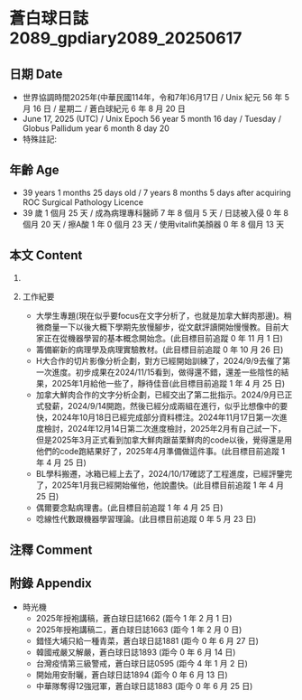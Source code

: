 [_metadata_:encoding]: - "utf-8"
[_metadata_:language]: - "zh-Hant-TW"
[_metadata_:fileformat]: - "markdown"
[_metadata_:MIME_type]: - "text/plain"
[_metadata_:markdown_version]: - "commonmark version 0.30"
[_metadata_:markdown_spec]: - "https://spec.commonmark.org/0.30/"

# 蒼白球日誌2089_gpdiary2089_20250617 #

## 日期 Date ##

* 世界協調時間2025年(中華民國114年，令和7年)6月17日 / Unix 紀元 56 年 5 月 16 日 / 星期二 / 蒼白球紀元 6 年 8 月 20 日
* June 17, 2025 (UTC) / Unix Epoch 56 year 5 month 16 day / Tuesday / Globus Pallidum year 6 month 8 day 20
* 特殊註記:

## 年齡 Age ##

* 39 years 1 months 25 days old / 7 years 8 months 5 days after acquiring ROC Surgical Pathology Licence
* 39 歲 1 個月 25 天 / 成為病理專科醫師 7 年 8 個月 5 天 / 日誌被入侵 0 年 8 個月 20 天 / 擦A酸 1 年 0 個月 23 天 / 使用vitalift美顏器 0 年 8 個月 13 天

## 本文 Content ##

1. 

2. 工作紀要

    - 大學生專題(現在似乎要focus在文字分析了，也就是加拿大鮮肉那邊)。稍微商量一下以後大概下學期先放慢腳步，從文獻評讀開始慢慢教。目前大家正在從機器學習的基本概念開始念。(此目標目前追蹤 0 年 11 月 1 日)
    - 籌備嶄新的病理學及病理實驗教材。(此目標目前追蹤 0 年 10 月 26 日)
    - H大合作的切片影像分析企劃，對方已經開始訓練了，2024/9/9去催了第一次進度。初步成果在2024/11/15看到，做得還不錯，還差一些陰性的結果，2025年1月給他一些了，靜待佳音(此目標目前追蹤 1 年 4 月 25 日)
    - 加拿大鮮肉合作的文字分析企劃，已經交出了第二批指示。2024/9月已正式發薪，2024/9/14開跑，然後已經分成兩組在進行，似乎比想像中的要快，2024年10月18日已經完成部分資料標注。2024年11月17日第一次進度檢討，2024年12月14日第二次進度檢討，2025年2月有自己試一下，但是2025年3月正式看到加拿大鮮肉跟苗栗鮮肉的code以後，覺得還是用他們的code跑結果好了，2025年4月準備做這件事。(此目標目前追蹤 1 年 4 月 25 日)
    - BL學科搬遷，冰箱已經上去了，2024/10/17確認了工程進度，已經評鑒完了，2025年1月我已經開始催他，他說盡快。(此目標目前追蹤 1 年 4 月 25 日)
    - 偶爾要念點病理書。(此目標目前追蹤 1 年 4 月 25 日)
    - 唸線性代數跟機器學習理論。(此目標目前追蹤 0 年 5 月 23 日)

## 注釋 Comment ##


## 附錄 Appendix ##

* 時光機
    - 2025年授袍講稿，蒼白球日誌1662 (距今 1 年 2 月 1 日)
    - 2025年授袍講稿二，蒼白球日誌1663 (距今 1 年 2 月 0 日)
    - 錯怪大埔只給一種青菜，蒼白球日誌1881 (距今 0 年 6 月 27 日)
    - 韓國戒嚴又解嚴，蒼白球日誌1893 (距今 0 年 6 月 14 日)
    - 台灣疫情第三級警戒，蒼白球日誌0595 (距今 4 年 1 月 2 日)
    - 開始用安耐曬，蒼白球日誌1894 (距今 0 年 6 月 13 日)
    - 中華隊奪得12強冠軍，蒼白球日誌1883 (距今 0 年 6 月 25 日)
